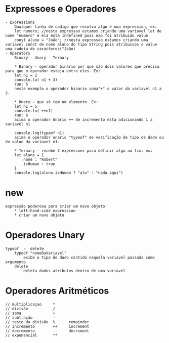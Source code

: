 # Expressoes e Operadores
    - Expressions
        Qualquer linha de codigo que resolva algo é uma expression, ex:
        let numero; //nesta expressao estamos criando uma variavel let de nome "numero" e ela esta Indefined pois nao foi atribuido value
        const aluno = "João"; //nesta expressao estamos criando uma variavel const de nome aluno do tipo String pois atribuivos o value uma cadeia de caracteres("João) 
    - Operators
        Binary - Unary - Ternary

        * Binary - operador binario por que são dois valores que precisa para que o operador esteja entre eles. Ex:
        let n1 = 2
        console.lo( n1 + 3)
        run: 5
        neste exemplo o operador binario soma"+" o valor da variavel n1 a 3.

        * Unary - que só tem um elemento. Ex:
        let n1 = 5
        console.lo( ++n1)
        run: 6
        acima o operador Unario ++ de incremento esta adicionando 1 a variavel n1

        console.log(typeof n1)
        acima o operador unario "typeof" de verificação de tipo de dado ou do value da variavel n1.

        * Ternary - recebe 3 expressoes para definir algo ao fim. ex: 
        let aluno = {
            name : "Robert"
            isHuman : true
        }
        console.log(aluno.isHuman ? "alo" : "nada aqui")

# new 
    expressão poderosa para criar um novo objeto
        * left-hand-side expression
        * criar um novo objeto

# Operadores Unary
    typeof  -  delete
        typeof "nomeDaVariavel"
            exibe o tipo de dado contido naquela variavel passada como argumento
        delete 
            deleta dados atributos dentro de uma variavel

# Operadores Aritméticos
    // multiplicaçao     *
    // divisão           /
    // soma              +
    // subtração         -
    // resto da divisão  %      remainder
    // incremento        ++     increment
    // decremento        --     decrement
    // exponencial       **     